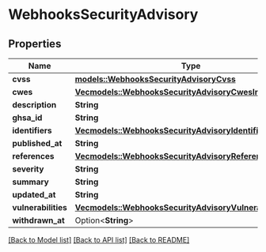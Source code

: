# WebhooksSecurityAdvisory

## Properties

Name | Type | Description | Notes
------------ | ------------- | ------------- | -------------
**cvss** | [**models::WebhooksSecurityAdvisoryCvss**](webhooks_security_advisory_cvss.md) |  | 
**cwes** | [**Vec<models::WebhooksSecurityAdvisoryCwesInner>**](webhooks_security_advisory_cwes_inner.md) |  | 
**description** | **String** |  | 
**ghsa_id** | **String** |  | 
**identifiers** | [**Vec<models::WebhooksSecurityAdvisoryIdentifiersInner>**](webhooks_security_advisory_identifiers_inner.md) |  | 
**published_at** | **String** |  | 
**references** | [**Vec<models::WebhooksSecurityAdvisoryReferencesInner>**](webhooks_security_advisory_references_inner.md) |  | 
**severity** | **String** |  | 
**summary** | **String** |  | 
**updated_at** | **String** |  | 
**vulnerabilities** | [**Vec<models::WebhooksSecurityAdvisoryVulnerabilitiesInner>**](webhooks_security_advisory_vulnerabilities_inner.md) |  | 
**withdrawn_at** | Option<**String**> |  | 

[[Back to Model list]](../README.md#documentation-for-models) [[Back to API list]](../README.md#documentation-for-api-endpoints) [[Back to README]](../README.md)



